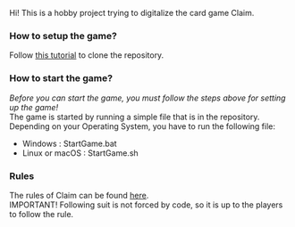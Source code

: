 Hi! This is a hobby project trying to digitalize the card game Claim.  
  
### How to setup the game?  
Follow [this tutorial](https://docs.github.com/en/repositories/creating-and-managing-repositories/cloning-a-repository) to clone the repository.  
  
### How to start the game?
*Before you can start the game, you must follow the steps above for setting up the game!*  
The game is started by running a simple file that is in the repository. Depending on your Operating System, you have to run the following file:  
- Windows : StartGame.bat  
- Linux or macOS : StartGame.sh  
  
### Rules  
The rules of Claim can be found [here](https://cdn.1j1ju.com/medias/f6/35/f8-claim-rulebook.pdf).  
IMPORTANT! Following suit is not forced by code, so it is up to the players to follow the rule.
